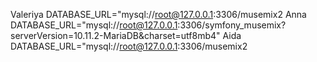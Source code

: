 Valeriya
DATABASE_URL="mysql://root@127.0.0.1:3306/musemix2
Anna
DATABASE_URL="mysql://root@127.0.0.1:3306/symfony_musemix?serverVersion=10.11.2-MariaDB&charset=utf8mb4"
Aida
DATABASE_URL="mysql://root@127.0.0.1:3306/musemix2

